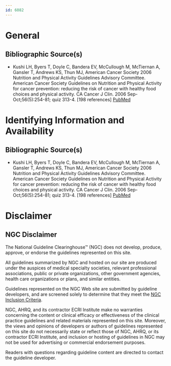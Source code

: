 ```yaml
---
id: 6082
---
```


# General

## Bibliographic Source(s)

- Kushi LH, Byers T, Doyle C, Bandera EV, McCullough M, McTiernan A, Gansler T, Andrews KS, Thun MJ, American Cancer Society 2006 Nutrition and Physical Activity Guidelines Advisory Committee. American Cancer Society Guidelines on Nutrition and Physical Activity for cancer prevention: reducing the risk of cancer with healthy food choices and physical activity. CA Cancer J Clin. 2006 Sep-Oct;56(5):254-81; quiz 313-4. [198 references] [ PubMed ](http://www.ncbi.nlm.nih.gov/entrez/query.fcgi?cmd=Retrieve&db=pubmed&dopt=Abstract&list_uids=17005596)

# Identifying Information and Availability

## Bibliographic Source(s)

- Kushi LH, Byers T, Doyle C, Bandera EV, McCullough M, McTiernan A, Gansler T, Andrews KS, Thun MJ, American Cancer Society 2006 Nutrition and Physical Activity Guidelines Advisory Committee. American Cancer Society Guidelines on Nutrition and Physical Activity for cancer prevention: reducing the risk of cancer with healthy food choices and physical activity. CA Cancer J Clin. 2006 Sep-Oct;56(5):254-81; quiz 313-4. [198 references] [ PubMed ](http://www.ncbi.nlm.nih.gov/entrez/query.fcgi?cmd=Retrieve&db=pubmed&dopt=Abstract&list_uids=17005596)

# Disclaimer

## NGC Disclaimer

The National Guideline Clearinghouse™ (NGC) does not develop, produce, approve, or endorse the guidelines represented on this site.

All guidelines summarized by NGC and hosted on our site are produced under the auspices of medical specialty societies, relevant professional associations, public or private organizations, other government agencies, health care organizations or plans, and similar entities.

Guidelines represented on the NGC Web site are submitted by guideline developers, and are screened solely to determine that they meet the [NGC Inclusion Criteria](/help-and-about/summaries/inclusion-criteria).

NGC, AHRQ, and its contractor ECRI Institute make no warranties concerning the content or clinical efficacy or effectiveness of the clinical practice guidelines and related materials represented on this site. Moreover, the views and opinions of developers or authors of guidelines represented on this site do not necessarily state or reflect those of NGC, AHRQ, or its contractor ECRI Institute, and inclusion or hosting of guidelines in NGC may not be used for advertising or commercial endorsement purposes.

Readers with questions regarding guideline content are directed to contact the guideline developer.

